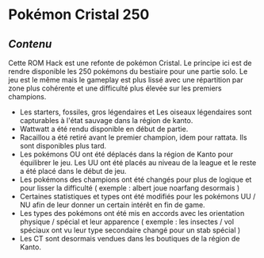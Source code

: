 <!DOCTYPE html>
<html>
<head>
  <link href="http://a248.e.akamai.net/assets.github.com/stylesheets/bundle_github.css"
        rel="stylesheet" type="text/css">
</head>
<body id="readme">
<div id="markdown" class="wikistyle">
<h1>Pokémon Cristal 250</h1>
  <h2><i>Contenu</i></h2>
  <p>
    Cette ROM Hack est une refonte de pokémon Cristal. Le principe ici est de rendre disponible les 250 pokémons du bestiaire pour une partie solo. Le jeu est le même mais le gameplay est plus lissé avec une répartition par zone plus cohérente et une difficulté plus élevée sur les premiers champions.
  <ul>
    <li>Les starters, fossiles, gros légendaires et Les oiseaux légendaires sont capturables à l'état sauvage dans la région de kanto.</li>
    <li>Wattwatt a été rendu disponible en début de partie.</li>
    <li>Racaillou a été retiré avant le premier champion, idem pour rattata. Ils sont disponibles plus tard.</li>
    <li>Les pokémons OU ont été déplacés dans la région de Kanto pour équilibrer le jeu. Les UU ont été placés au niveau de la league et le reste a été placé dans le début de jeu.</li>
    <li>Les pokémons des champions ont été changés pour plus de logique et pour lisser la difficulté ( exemple : albert joue noarfang desormais )</li>
    <li>Certaines statistiques et types ont été modifiés pour les pokémons UU / NU afin de leur donner un certain intérêt en fin de game.</li>
    <li>Les types des pokémons ont été mis en accords avec les orientation physique / spécial et leur apparence ( exemple : les insectes / vol spéciaux ont vu leur type secondaire changé pour un stab spécial )</li>
    <li>Les CT sont desormais vendues dans les boutiques de la région de Kanto.</li>
  </ul> 
  </p>
</div
</body>
</html>
